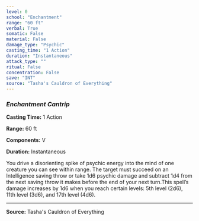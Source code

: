 ```yaml
---
level: 0
school: "Enchantment"
range: "60 ft"
verbal: True
somatic: False
material: False
damage_type: "Psychic"
casting_time: "1 Action"
duration: "Instantaneous"
attack_type: ""
ritual: False
concentration: False
save: "INT"
source: "Tasha's Cauldron of Everything"
---
```


### *Enchantment Cantrip*

**Casting Time:** 1 Action

**Range:** 60 ft

**Components:** V

**Duration:** Instantaneous

You drive a disorienting spike of psychic energy into the mind of one creature you can see within range. The target must succeed on an Intelligence saving throw or take 1d6 psychic damage and subtract 1d4 from the next saving throw it makes before the end of your next turn.This spell’s damage increases by 1d6 when you reach certain levels: 5th level (2d6), 11th level (3d6), and 17th level (4d6).

---
**Source:** Tasha's Cauldron of Everything
